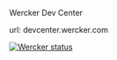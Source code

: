 Wercker Dev Center

url: devcenter.wercker.com

[![Wercker status](https://app.wercker.com/status/482549b0df9fe722c160e33ac5b0a050/m)](https://app.wercker.com/project/bykey/482549b0df9fe722c160e33ac5b0a050)
